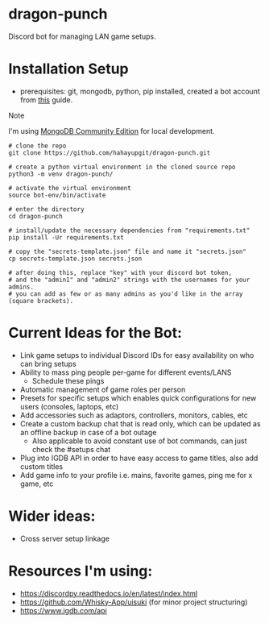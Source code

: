 # dragon-punch
Discord bot for managing LAN game setups.

# Installation Setup
- prerequisites: git, mongodb, python, pip installed, created a bot account from [this](https://discordpy.readthedocs.io/en/latest/discord.html) guide.
> [!NOTE]
> I'm using [MongoDB Community Edition](https://www.mongodb.com/docs/manual/administration/install-community/) for local development.
```
# clone the repo
git clone https://github.com/hahayupgit/dragon-punch.git

# create a python virtual environment in the cloned source repo
python3 -m venv dragon-punch/

# activate the virtual environment 
source bot-env/bin/activate

# enter the directory
cd dragon-punch

# install/update the necessary dependencies from "requirements.txt"
pip install -Ur requirements.txt

# copy the "secrets-template.json" file and name it "secrets.json"
cp secrets-template.json secrets.json

# after doing this, replace "key" with your discord bot token,
# and the "admin1" and "admin2" strings with the usernames for your admins. 
# you can add as few or as many admins as you'd like in the array (square brackets).
```

# Current Ideas for the Bot:
- Link game setups to individual Discord IDs for easy availability on who can bring setups
- Ability to mass ping people per-game for different events/LANS
    - Schedule these pings
- Automatic management of game roles per person
- Presets for specific setups which enables quick configurations for new users (consoles, laptops, etc)
- Add accessories such as adaptors, controllers, monitors, cables, etc
- Create a custom backup chat that is read only, which can be updated as an offline backup in case of a bot outage
    - Also applicable to avoid constant use of bot commands, can just check the #setups chat
- Plug into IGDB API in order to have easy access to game titles, also add custom titles
- Add game info to your profile i.e. mains, favorite games, ping me for x game, etc

# Wider ideas:
- Cross server setup linkage


# Resources I'm using:
- https://discordpy.readthedocs.io/en/latest/index.html
- https://github.com/Whisky-App/uisuki (for minor project structuring)
- https://www.igdb.com/api